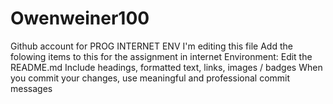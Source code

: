 # Owenweiner100
Github account for PROG INTERNET ENV
I'm editing this file
Add the folowing items to this for the assignment in internet Environment:
Edit the README.md
Include headings, formatted text, links, images / badges
When you commit your changes, use meaningful and professional commit messages
